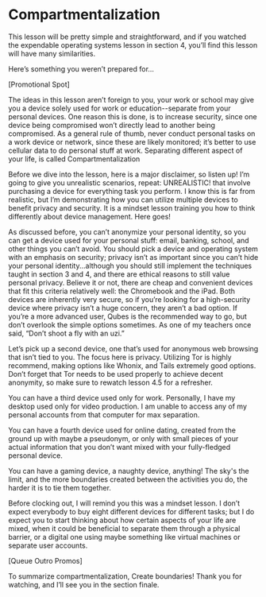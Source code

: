 # Compartmentalization

This lesson will be pretty simple and straightforward, and if you watched the
expendable operating systems lesson in section 4, you’ll find this lesson will have
many similarities.

Here’s something you weren’t prepared for…

[Promotional Spot]

The ideas in this lesson aren’t foreign to you, your work or school may give you a
device solely used for work or education--separate from your personal devices.
One reason this is done, is to increase security, since one device being
compromised won’t directly lead to another being compromised. As a general
rule of thumb, never conduct personal tasks on a work device or network, since
these are likely monitored; it’s better to use cellular data to do personal stuff at
work. Separating different aspect of your life, is called Compartmentalization

Before we dive into the lesson, here is a major disclaimer, so listen up! I’m going
to give you unrealistic scenarios, repeat: UNREALISTIC! that involve purchasing a
device for everything task you perform. I know this is far from realistic, but I’m
demonstrating how you can utilize multiple devices to benefit privacy and
security. It is a mindset lesson training you how to think differently about device
management. Here goes!

As discussed before, you can’t anonymize your personal identity, so you can get
a device used for your personal stuff: email, banking, school, and other things
you can’t avoid. You should pick a device and operating system with an emphasis
on security; privacy isn’t as important since you can’t hide your personal
identity...although you should still implement the techniques taught in section 3
and 4, and there are ethical reasons to still value personal privacy. Believe it or
not, there are cheap and convenient devices that fit this criteria relatively well:
the Chromebook and the iPad. Both devices are inherently very secure, so if
you’re looking for a high-security device where privacy isn’t a huge concern, they
aren’t a bad option. If you’re a more advanced user, Qubes is the recommended
way to go, but don’t overlook the simple options sometimes. As one of my
teachers once said, “Don’t shoot a fly with an uzi.”

Let’s pick up a second device, one that’s used for anonymous web browsing that
isn’t tied to you. The focus here is privacy. Utilizing Tor is highly recommend,
making options like Whonix, and Tails extremely good options. Don’t forget that
Tor needs to be used properly to achieve decent anonymity, so make sure to
rewatch lesson 4.5 for a refresher.

You can have a third device used only for work. Personally, I have my desktop
used only for video production. I am unable to access any of my personal
accounts from that computer for max separation.

You can have a fourth device used for online dating, created from the ground up
with maybe a pseudonym, or only with small pieces of your actual information
that you don’t want mixed with your fully-fledged personal device.

You can have a gaming device, a naughty device, anything! The sky's the limit,
and the more boundaries created between the activities you do, the harder it is
to tie them together.

Before clocking out, I will remind you this was a mindset lesson. I don’t expect
everybody to buy eight different devices for different tasks; but I do expect you to
start thinking about how certain aspects of your life are mixed, when it could be
beneficial to separate them through a physical barrier, or a digital one using
maybe something like virtual machines or separate user accounts.

[Queue Outro Promos]

To summarize compartmentalization, Create boundaries! Thank you for
watching, and I’ll see you in the section finale.